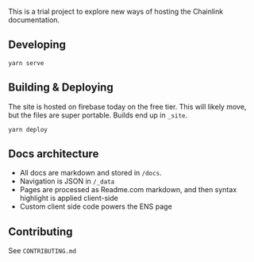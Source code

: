 This is a trial project to explore new ways of hosting the Chainlink documentation.

## Developing
    yarn serve

## Building & Deploying
The site is hosted on firebase today on the free tier. This will likely move, but the files are super portable. Builds end up in `_site`.

    yarn deploy


## Docs architecture
* All docs are markdown and stored in `/docs`.
* Navigation is JSON in `/_data`
* Pages are processed as Readme.com markdown, and then syntax highlight is applied client-side
* Custom client side code powers the ENS page

## Contributing
See `CONTRIBUTING.md`